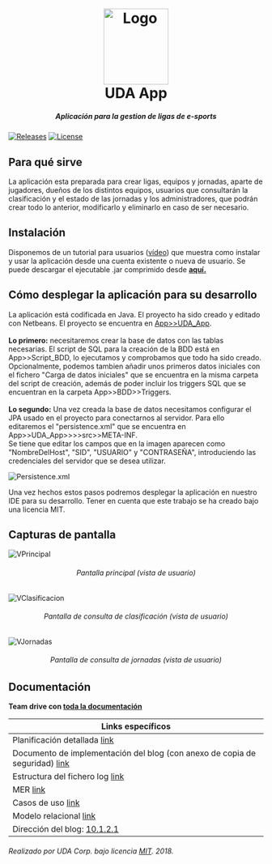 <h1 align="center">
  <img src="/Diseño/Media/Icono.png" height="150" width="128" alt="Logo"/>
  <br/>
  UDA App
</h1>
<h5 align="center">Aplicación para la gestion de ligas de e-sports</h5>

[![Releases](https://img.shields.io/github/release/UDA-Corporation/UDA_app.svg)](https://github.com/UDA-Corporation/UDA_app/releases)
[![License](https://img.shields.io/badge/license-MIT-lightgrey.svg?longCache=true&style=flat)](https://github.com/UDA-Corporation/UDA_app/blob/master/LICENSE)

## Para qué sirve
La aplicación esta preparada para crear ligas, equipos y jornadas, aparte de jugadores, dueños de los distintos equipos, usuarios que consultarán la clasificación y el estado de las jornadas y los administradores, que podrán crear todo lo anterior, modificarlo y eliminarlo en caso de ser necesario.

## Instalación
Disponemos de un tutorial para usuarios ([vídeo]()) que muestra como instalar y usar la aplicación desde una cuenta existente o nueva de usuario. Se puede descargar el ejecutable .jar comprimido desde **[aquí.]()**

## Cómo desplegar la aplicación para su desarrollo
La aplicación está codificada en Java. El proyecto ha sido creado y editado con Netbeans. El proyecto se encuentra en [App>>UDA_App](/App/UDA_app).  
<br/>
**Lo primero:** necesitaremos crear la base de datos con las tablas necesarias. El script de SQL para la creación de la BDD está en App>>Script_BDD, lo ejecutamos y comprobamos que todo ha sido creado. Opcionalmente, podemos tambien añadir unos primeros datos iniciales con el fichero "Carga de datos iniciales" que se encuentra en la misma carpeta del script de creación, además de poder incluir los triggers SQL que se encuentran en la carpeta App>>BDD>>Triggers.  
<br/>
**Lo segundo:** Una vez creada la base de datos necesitamos configurar el JPA usado en el proyecto para conectarnos al servidor. Para ello editaremos el "persistence.xml" que se encuentra en App>>UDA_App>>>>src>>META-INF.  
Se tiene que editar los campos que en la imagen aparecen como "NombreDelHost", "SID", "USUARIO" y "CONTRASEÑA", introduciendo las credenciales del servidor que se desea utilizar.  

![Persistence.xml](/Diseño/Media/Persistence.PNG)

Una vez hechos estos pasos podremos desplegar la aplicación en nuestro IDE para su desarrollo. Tener en cuenta que este trabajo se ha creado bajo una licencia MIT.  

## Capturas de pantalla  
![VPrincipal](/Diseño/Media/VPrincipal.png)
<h6 align="center">Pantalla principal (vista de usuario)</h6>

![VClasificacion](/Diseño/Media/VClasificacion.PNG)
<h6 align="center">Pantalla de consulta de clasificación (vista de usuario)</h6>

![VJornadas](/Diseño/Media/VJornadas.PNG)
<h6 align="center">Pantalla de consulta de jornadas (vista de usuario)</h6>

## Documentación
**Team drive con  [toda la documentación](https://docs.google.com/spreadsheets/d/1_2MhafOwp65LQePLwjUlc97uKK25Kxp-BGnyit3nX5c/edit?usp=sharing)**  

| Links específicos |
| ------------- |
| Planificación detallada [link](https://drive.google.com/open?id=1_2MhafOwp65LQePLwjUlc97uKK25Kxp-BGnyit3nX5c) |
| Documento de implementación del blog (con anexo de copia de seguridad) [link]() |
| Estructura del fichero log [link](/Script%20de%20red) |
| MER [link](https://drive.google.com/a/jesusobrero.org/file/d/1UigJAmIbGuey9hzkApBd60lq5uMZcHzZ/view?usp=sharing) |
| Casos de uso [link](https://drive.google.com/drive/folders/1VF7uAJGxh_eSb2wDG8RIVdB9CUqk9YqM) |
| Modelo relacional [link](https://drive.google.com/a/jesusobrero.org/file/d/1A5lJ1eHHtMEf3xqWgLJHsitGZEUDiK-n/view?usp=sharing) |
| Dirección del blog: [10.1.2.1](https://10.1.2.1) |

###### Realizado por UDA Corp. bajo licencia [MIT](https://github.com/Barraguesh/UDA_app/blob/master/LICENSE). 2018.
